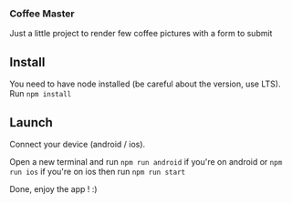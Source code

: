 ### Coffee Master

Just a little project to render few coffee pictures with a form to submit

## Install

You need to have node installed (be careful about the version, use LTS).
Run `npm install`

## Launch

Connect your device (android / ios).

Open a new terminal and run `npm run android` if you're on android or `npm run ios` if you're on ios then run `npm run start`

Done, enjoy the app ! :)

